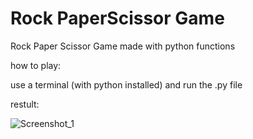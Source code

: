 # Rock PaperScissor Game
Rock Paper Scissor Game made with python functions 

how to play:

use a terminal (with python installed) and run the .py file

restult:

![Screenshot_1](https://user-images.githubusercontent.com/53917092/79046305-8dcdf100-7be6-11ea-8f1b-49f5a1ecaf52.png)
